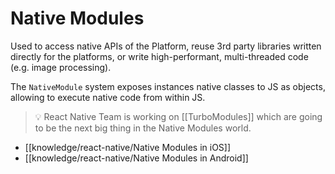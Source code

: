 # Native Modules

Used to access native APIs of the Platform, reuse 3rd party libraries written directly for the platforms, or write high-performant, multi-threaded code (e.g. image processing).

The `NativeModule` system exposes instances native classes to JS as objects, allowing to execute native code from within JS.

> 💡 React Native Team is working on [[TurboModules]] which are going to be the next big thing in the Native Modules world.

- [[knowledge/react-native/Native Modules in iOS]]
- [[knowledge/react-native/Native Modules in Android]]
